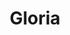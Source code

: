 ---
title: Gloria
date: 
draft: false

# descripcion
description : Aro pasante de plata con marquesitas. 

materials: Plata 925

color: Plateado

dimensions: 1,4 cm

code: 01-02-0284

type: "Aros"

categories: []

price: $4.060,00

price_eftvo: $3.455,00

# Images
# first image will be shown in the product page
images:
  # - image: "images/path_to_image"
  # La ubicacion de las imagenes es imagenes/Aros/Aros.Marquesita/01-02-0284-gloria
  - image: "./images/aros/marquesita/01-02-0284-ovalos-grandes_a.jpeg"
  - image: "./images/aros/marquesita/01-02-0284-ovalos-grandes_b.jpeg"
---